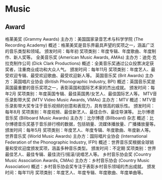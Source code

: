 # Music

## Award

格莱美奖 (Grammy Awards)
主办方：美国国家录音艺术与科学学院 (The Recording Academy)
概述：格莱美奖是音乐界最具声望的奖项之一，涵盖广泛的音乐类型和领域。
颁发时间：每年初
奖项类别：年度专辑、年度歌曲、年度制作、新人奖等。
全美音乐奖 (American Music Awards, AMAs)
主办方：迪克·克拉克制作公司 (Dick Clark Productions)
概述：全美音乐奖通过公众投票决定获奖者，注重商业成功和大众人气。
颁发时间：每年11月
奖项类别：年度艺人、最受欢迎专辑、最受欢迎歌曲、最受欢迎新人等。
英国音乐奖 (Brit Awards)
主办方：英国唱片业协会 (British Phonographic Industry, BPI)
概述：英国音乐奖是英国最重要的音乐奖项之一，表彰英国和国际艺术家的杰出成就。
颁发时间：每年2月
奖项类别：年度英国专辑、最佳英国男/女艺人、最佳国际艺人等。
MTV音乐录影带大奖 (MTV Video Music Awards, VMAs)
主办方：MTV
概述：MTV音乐录影带大奖专注于音乐视频的创意和表现力，具有很高的娱乐性。
颁发时间：每年8月
奖项类别：年度视频、最佳新艺人、最佳合作、最佳导演等。
比尔博德音乐奖 (Billboard Music Awards)
主办方：比尔博德 (Billboard) 杂志
概述：比尔博德音乐奖基于音乐排行榜的数据，包括销量、流媒体播放量、广播播放量等。
颁发时间：每年5月
奖项类别：年度艺人、年度专辑、年度歌曲、年度新人等。
世界音乐奖 (World Music Awards)
主办方：国际唱片业协会 (International Federation of the Phonographic Industry, IFPI)
概述：世界音乐奖根据全球销量和受欢迎度颁发奖项，涵盖多种音乐类型。
颁发时间：不定期
奖项类别：世界最佳艺人、最佳专辑、最佳流行/摇滚/说唱艺人等。
乡村音乐协会奖 (Country Music Association Awards, CMAs)
主办方：乡村音乐协会 (Country Music Association)
概述：乡村音乐协会奖专注于表彰乡村音乐领域的杰出成就。
颁发时间：每年11月
奖项类别：年度艺人、年度专辑、年度歌曲、年度单曲等。
